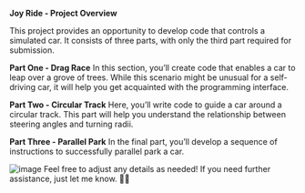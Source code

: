 **Joy Ride - Project Overview**

This project provides an opportunity to develop code that controls a simulated car. It consists of three parts, with only the third part required for submission.

**Part One - Drag Race**
In this section, you’ll create code that enables a car to leap over a grove of trees. While this scenario might be unusual for a self-driving car, it will help you get acquainted with the programming interface.

**Part Two - Circular Track**
Here, you’ll write code to guide a car around a circular track. This part will help you understand the relationship between steering angles and turning radii.

**Part Three - Parallel Park**
In the final part, you’ll develop a sequence of instructions to successfully parallel park a car.

![image](https://github.com/user-attachments/assets/3ac1d96f-27ca-4ff8-bdee-7915b90cb7a6)
Feel free to adjust any details as needed! If you need further assistance, just let me know. 🚗💨



